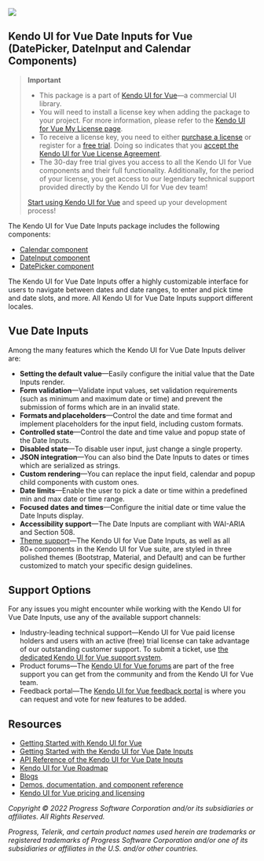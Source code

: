 <a href="https://www.telerik.com/kendo-vue-ui/?utm_medium=referral&utm_source=npm&utm_campaign=kendo-ui-vue-trial-npm-dateinputs&utm_content=banner" target="_blank">
<img src="https://www.telerik.com/kendo-vue-ui/npm-banner.svg">
</a>


## Kendo UI for Vue Date Inputs for Vue (DatePicker, DateInput and Calendar Components)

> **Important**
> * This package is а part of [Kendo UI for Vue](https://www.telerik.com/kendo-vue-ui/?utm_medium=referral&utm_source=npm&utm_campaign=kendo-ui-vue-trial-npm-dateinputs)&mdash;a commercial UI library.
> * You will need to install a license key when adding the package to your project. For more information, please refer to the [Kendo UI for Vue My License page](https://www.telerik.com/kendo-vue-ui/my-license/?utm_medium=referral&utm_source=npm&utm_campaign=kendo-ui-vue-trial-npm-dateinputs).
> * To receive a license key, you need to either [purchase a license](https://www.telerik.com/purchase/kendo-ui?utm_medium=referral&utm_source=npm&utm_campaign=kendo-ui-vue-trial-npm-dateinputs) or register for a [free trial](https://www.telerik.com/download-login-v2-kendo-vue-ui?utm_medium=referral&utm_source=npm&utm_campaign=kendo-ui-vue-trial-npm-dateinputs). Doing so indicates that you [accept the Kendo UI for Vue License Agreement](https://www.telerik.com/purchase/license-agreement/kendo-ui?utm_medium=referral&utm_source=npm&utm_campaign=kendo-ui-vue-trial-npm-dateinputs).
> * The 30-day free trial gives you access to all the Kendo UI for Vue components and their full functionality. Additionally, for the period of your license, you get access to our legendary technical support provided directly by the Kendo UI for Vue dev team!
>
> [Start using Kendo UI for Vue](https://www.telerik.com/download-login-v2-kendo-vue-ui?utm_medium=referral&utm_source=npm&utm_campaign=kendo-ui-vue-trial-npm-dateinputs) and speed up your development process!	

The Kendo UI for Vue Date Inputs package includes the following components:	
* [Calendar component](https://www.telerik.com/kendo-vue-ui/components/dateinputs/calendar/?utm_medium=referral&utm_source=npm&utm_campaign=kendo-ui-vue-trial-npm-dateinputs)	
* [DateInput component](https://www.telerik.com/kendo-vue-ui/components/dateinputs/dateinput/?utm_medium=referral&utm_source=npm&utm_campaign=kendo-ui-vue-trial-npm-dateinputs)	
* [DatePicker component](https://www.telerik.com/kendo-vue-ui/components/dateinputs/datepicker/?utm_medium=referral&utm_source=npm&utm_campaign=kendo-ui-vue-trial-npm-dateinputs)	

The Kendo UI for Vue Date Inputs offer a highly customizable interface for users to navigate between dates and date ranges, to enter and pick time and date slots, and more. All Kendo UI for Vue Date Inputs support different locales.	

## Vue Date Inputs	

Among the many features which the Kendo UI for Vue Date Inputs deliver are:	

* **Setting the default value**&mdash;Easily configure the initial value that the Date Inputs render.	
* **Form validation**&mdash;Validate input values, set validation requirements (such as minimum and maximum date or time) and prevent the submission of forms which are in an invalid state.	
* **Formats and placeholders**&mdash;Control the date and time format and implement placeholders for the input field, including custom formats.	
* **Controlled state**&mdash;Control the date and time value and popup state of the Date Inputs.	
* **Disabled state**&mdash;To disable user input, just change a single property.	
* **JSON integration**&mdash;You can also bind the Date Inputs to dates or times which are serialized as strings.	
* **Custom rendering**&mdash;You can replace the input field, calendar and popup child components with custom ones.	
* **Date limits**&mdash;Enable the user to pick a date or time within a predefined min and max date or time range.	
* **Focused dates and times**&mdash;Configure the initial date or time value the Date Inputs display.	
* **Accessibility support**&mdash;The Date Inputs are compliant with WAI-ARIA and Section 508.	
* [Theme support](https://www.telerik.com/kendo-vue-ui/components/styling/?utm_medium=referral&utm_source=npm&utm_campaign=kendo-ui-vue-trial-npm-dateinputs)&mdash;The Kendo UI for Vue Date Inputs, as well as all 80+ components in the Kendo UI for Vue suite, are styled in three polished themes (Bootstrap, Material, and Default) and can be further customized to match your specific design guidelines.	

## Support Options	

For any issues you might encounter while working with the Kendo UI for Vue Date Inputs, use any of the available support channels:	

* Industry-leading technical support&mdash;Kendo UI for Vue paid license holders and users with an active (free) trial license can take advantage of our outstanding customer support. To submit a ticket, use [the dedicated Kendo UI for Vue support system](https://www.telerik.com/account/support-tickets?utm_medium=referral&utm_source=npm&utm_campaign=kendo-ui-vue-trial-npm-all).	
* Product forums&mdash;The [Kendo UI for Vue forums](https://www.telerik.com/forums/kendo-ui-vue?utm_medium=referral&utm_source=npm&utm_campaign=kendo-ui-vue-trial-npm-all) are part of the free support you can get from the community and from the Kendo UI for Vue team.	
* Feedback portal&mdash;The [Kendo UI for Vue feedback portal](https://feedback.telerik.com/kendo-vue-ui?utm_medium=referral&utm_source=npm&utm_campaign=kendo-ui-vue-trial-npm-all) is where you can request and vote for new features to be added.	

## Resources	

* [Getting Started with Kendo UI for Vue](https://www.telerik.com/kendo-vue-ui/getting-started/?utm_medium=referral&utm_source=npm&utm_campaign=kendo-ui-vue-trial-npm-dateinputs)	
* [Getting Started with the Kendo UI for Vue Date Inputs](https://www.telerik.com/kendo-vue-ui/components/dateinputs/?utm_medium=referral&utm_source=npm&utm_campaign=kendo-ui-vue-trial-npm-dateinputs)	
* [API Reference of the Kendo UI for Vue Date Inputs](https://www.telerik.com/kendo-vue-ui/components/dateinputs/api/?utm_medium=referral&utm_source=npm&utm_campaign=kendo-ui-vue-trial-npm-dateinputs)	
* [Kendo UI for Vue Roadmap](https://www.telerik.com/kendo-vue-ui/roadmap/?utm_medium=referral&utm_source=npm&utm_campaign=kendo-ui-vue-trial-npm-dateinputs)	
* [Blogs](https://www.telerik.com/blogs/tag/vue?utm_medium=referral&utm_source=npm&utm_campaign=kendo-ui-vue-trial-npm-dateinputs)	
* [Demos, documentation, and component reference](https://www.telerik.com/kendo-vue-ui/components/?utm_medium=referral&utm_source=npm&utm_campaign=kendo-ui-vue-trial-npm-dateinputs)	
* [Kendo UI for Vue pricing and licensing](https://www.telerik.com/purchase/kendo-ui?utm_medium=referral&utm_source=npm&utm_campaign=kendo-ui-vue-trial-npm-dateinputs)	

*Copyright © 2022 Progress Software Corporation and/or its subsidiaries or affiliates. All Rights Reserved.*	

*Progress, Telerik, and certain product names used herein are trademarks or registered trademarks of Progress Software Corporation and/or one of its subsidiaries or affiliates in the U.S. and/or other countries.*
